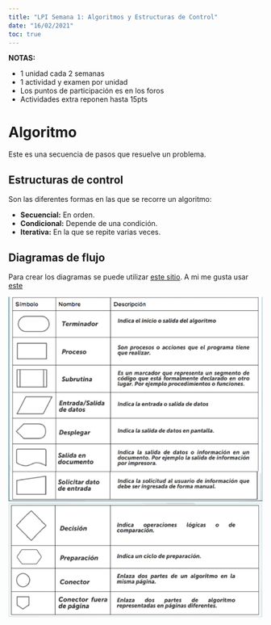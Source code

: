 ```yaml
---
title: "LPI Semana 1: Algoritmos y Estructuras de Control"
date: "16/02/2021"
toc: true
---
```


**NOTAS:**

* 1 unidad cada 2 semanas
* 1 actividad y examen por unidad
* Los puntos de participación es en los foros
* Actividades extra reponen hasta 15pts

Algoritmo
=========

Este es una secuencia de pasos que resuelve un problema.

Estructuras de control
----------------------

Son las diferentes formas en las que se recorre un algoritmo:

* **Secuencial:** En orden.
* **Condicional:** Depende de una condición.
* **Iterativa:** En la que se repite varias veces.

Diagramas de flujo
------------------

Para crear los diagramas se puede utilizar [este
sitio](https://www.diagrams.net/). A mi me gusta usar
[este](https://app.code2flow.com/)

![](Imagenes/df.png)
![](Imagenes/df2.png)
